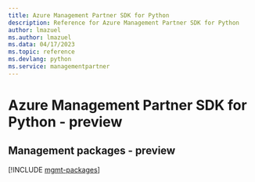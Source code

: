 ```yaml
---
title: Azure Management Partner SDK for Python
description: Reference for Azure Management Partner SDK for Python
author: lmazuel
ms.author: lmazuel
ms.data: 04/17/2023
ms.topic: reference
ms.devlang: python
ms.service: managementpartner
---
```

# Azure Management Partner SDK for Python - preview

## Management packages - preview
[!INCLUDE [mgmt-packages](management-partner-mgmt-index.md)]